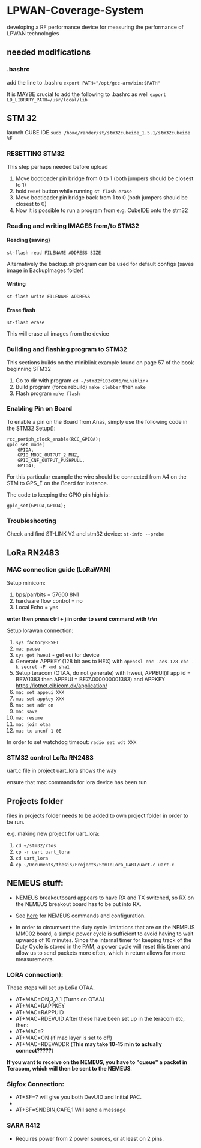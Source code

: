 # LPWAN-Coverage-System

developing a RF performance device for measuring the performance of LPWAN technologies

## needed modifications

### .bashrc

add the line to .bashrc
`export PATH="/opt/gcc-arm/bin:$PATH"`

It is MAYBE crucial to add the following to .bashrc as well
`export LD_LIBRARY_PATH=/usr/local/lib`

## STM 32

launch CUBE IDE
`sudo /home/rander/st/stm32cubeide_1.5.1/stm32cubeide %F`

### RESETTING STM32

This step perhaps needed before upload

1. Move bootloader pin bridge from 0 to 1 (both jumpers should be closest to 1)
2. hold reset button while running `st-flash erase`
3. Move bootloader pin bridge back from 1 to 0 (both jumpers should be closest to 0)
4. Now it is possible to run a program from e.g. CubeIDE onto the stm32

### Reading and writing IMAGES from/to STM32

#### Reading (saving) 

`st-flash read FILENAME ADDRESS SIZE` 

Alternatively the backup.sh program can be used for default configs (saves image in BackupImages folder)

#### Writing

`st-flash write FILENAME ADDRESS`


#### Erase flash

`st-flash erase` 

This will erase all images from the device

### Building and flashing program to STM32

This sections builds on the miniblink example found on page 57 of the book beginning STM32

1. Go to dir with program `cd ~/stm32f103c8t6/miniblink`
2. Build program (force rebuild) `make clobber` then `make`
3. Flash program `make flash`

### Enabling Pin on Board

To enable a pin on the Board from Anas, simply use the following code in the STM32 Setup():

```
rcc_periph_clock_enable(RCC_GPIOA);
gpio_set_mode(
    GPIOA,
    GPIO_MODE_OUTPUT_2_MHZ,
    GPIO_CNF_OUTPUT_PUSHPULL,
    GPIO4);
```

For this particular example the wire should be connected from A4 on the STM to GPS_E on the Board for instance.

The code to keeping the GPIO pin high is:

```
gpio_set(GPIOA,GPIO4);
```

### Troubleshooting

Check and find ST-LINK V2 and stm32 device: 
`st-info --probe`


## LoRa RN2483
### MAC connection guide (LoRaWAN)

Setup minicom: 

1. bps/par/bits = 57600 8N1
2. hardware flow control = no 
3. Local Echo = yes

**enter then press ctrl + j in order to send command with \r\n** 

Setup lorawan connection: 

1. `sys factoryRESET`
2. `mac pause`
3. `sys get hweui` - get eui for device
4. Generate APPKEY (128 bit aes to HEX) with `openssl enc -aes-128-cbc -k secret -P -md sha1`
5. Setup teracom (OTAA, do not generate) with hweui, APPEUI(if app id = BE7A1383 then APPEUI = BE7A000000001383) and APPKEY   https://iotnet.cibicom.dk/application/ 
6. `mac set appeui XXX` 
7. `mac set appkey XXX`
8. `mac set adr on`
9.  `mac save`
10. `mac resume`
11. `mac join otaa` 
12. `mac tx uncnf 1 0E`
    
In order to set watchdog timeout: 
`radio set wdt XXX`

### STM32 control LoRa RN2483
uart.c file in project uart_lora shows the way

ensure that mac commands for lora device has been run


## Projects folder
files in projects folder needs to be added to own project folder in order to be run.

e.g. making new project for uart_lora: 
1. `cd ~/stm32/rtos`
2. `cp -r uart uart_lora`
3. `cd uart_lora`
4. `cp ~/Documents/thesis/Projects/StmToLora_UART/uart.c uart.c`


## NEMEUS stuff:
- NEMEUS breakoutboard appears to have RX and TX switched, so RX on the NEMEUS breakout board has to be
put into RX.
- See [here](https://wiki.nemeus.fr/index.php/MM002-xx-EU_AT_Commands) for NEMEUS commands and configuration.

- In order to circumvent the duty cycle limitations that are on the NEMEUS MM002 board, a simple power cycle is sufficient to avoid having to wait upwards of 10 minutes.
Since the internal timer for keeping track of the Duty Cycle is stored in the RAM, a power cycle will reset this timer and allow us to send packets more often, which in return
allows for more measurements.

### LORA connection):

These steps will set up LoRa OTAA.

- AT+MAC=ON,3,A,1 (Turns on OTAA)
- AT+MAC=RAPPKEY
- AT+MAC=RAPPUID
- AT+MAC=RDEVUID
After these have been set up in the teracom etc, then:
- AT+MAC=?
- AT+MAC=ON (if mac layer is set to off)
- AT+MAC=RDEVADDR (**This may take 10-15 min to actually connect?????**)

**If you want to receive on the NEMEUS, you have to "queue" a packet in Teracom, which will then be sent to the NEMEUS**.

### Sigfox Connection:

- AT+SF=? will give you both DevUID and Initial PAC.
-
- AT+SF=SNDBIN,CAFE,1 Will send a message

### SARA R412

- Requires power from 2 power sources, or at least on 2 pins.

